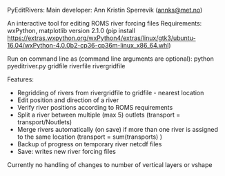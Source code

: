 PyEditRivers:
Main developer: Ann Kristin Sperrevik (annks@met.no)

An interactive tool for editing ROMS river forcing files
Requirements: wxPython, matplotlib version 2.1.0
(pip install  https://extras.wxpython.org/wxPython4/extras/linux/gtk3/ubuntu-16.04/wxPython-4.0.0b2-cp36-cp36m-linux_x86_64.whl)

Run on command line as (command line arguments are optional):
python pyeditriver.py gridfile riverfile rivergridfile

Features:
- Regridding of rivers from rivergridfile to gridfile - nearest location
- Edit position and direction of a river
- Verify river positions according to ROMS requirements
- Split a river between multiple (max 5) outlets (transport = transport/Noutlets)
- Merge rivers automatically (on save) if more than one river is assigned to
  the same location (transport = sum(transports) )
- Backup of progress on temporary river netcdf files
- Save: writes new river forcing files

Currently no handling of changes to number of vertical layers or vshape
